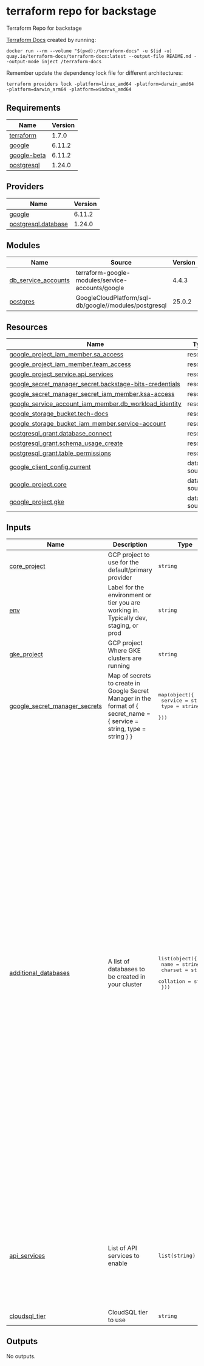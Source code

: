 <!-- BEGIN_TF_DOCS -->
# terraform repo for backstage
Terraform Repo for backstage

[Terraform Docs](https://terraform-docs.io/) created by running:

```Shell
docker run --rm --volume "$(pwd):/terraform-docs" -u $(id -u) quay.io/terraform-docs/terraform-docs:latest --output-file README.md --output-mode inject /terraform-docs
```

Remember update the dependency lock file for different architectures:

```Shell
terraform providers lock -platform=linux_amd64 -platform=darwin_amd64 -platform=darwin_arm64 -platform=windows_amd64
```

## Requirements

| Name | Version |
|------|---------|
| <a name="requirement_terraform"></a> [terraform](#requirement\_terraform) | 1.7.0 |
| <a name="requirement_google"></a> [google](#requirement\_google) | 6.11.2 |
| <a name="requirement_google-beta"></a> [google-beta](#requirement\_google-beta) | 6.11.2 |
| <a name="requirement_postgresql"></a> [postgresql](#requirement\_postgresql) | 1.24.0 |

## Providers

| Name | Version |
|------|---------|
| <a name="provider_google"></a> [google](#provider\_google) | 6.11.2 |
| <a name="provider_postgresql.database"></a> [postgresql.database](#provider\_postgresql.database) | 1.24.0 |

## Modules

| Name | Source | Version |
|------|--------|---------|
| <a name="module_db_service_accounts"></a> [db\_service\_accounts](#module\_db\_service\_accounts) | terraform-google-modules/service-accounts/google | 4.4.3 |
| <a name="module_postgres"></a> [postgres](#module\_postgres) | GoogleCloudPlatform/sql-db/google//modules/postgresql | 25.0.2 |

## Resources

| Name | Type |
|------|------|
| [google_project_iam_member.sa_access](https://registry.terraform.io/providers/hashicorp/google/6.11.2/docs/resources/project_iam_member) | resource |
| [google_project_iam_member.team_access](https://registry.terraform.io/providers/hashicorp/google/6.11.2/docs/resources/project_iam_member) | resource |
| [google_project_service.api_services](https://registry.terraform.io/providers/hashicorp/google/6.11.2/docs/resources/project_service) | resource |
| [google_secret_manager_secret.backstage-bits-credentials](https://registry.terraform.io/providers/hashicorp/google/6.11.2/docs/resources/secret_manager_secret) | resource |
| [google_secret_manager_secret_iam_member.ksa-access](https://registry.terraform.io/providers/hashicorp/google/6.11.2/docs/resources/secret_manager_secret_iam_member) | resource |
| [google_service_account_iam_member.db_workload_identity](https://registry.terraform.io/providers/hashicorp/google/6.11.2/docs/resources/service_account_iam_member) | resource |
| [google_storage_bucket.tech-docs](https://registry.terraform.io/providers/hashicorp/google/6.11.2/docs/resources/storage_bucket) | resource |
| [google_storage_bucket_iam_member.service-account](https://registry.terraform.io/providers/hashicorp/google/6.11.2/docs/resources/storage_bucket_iam_member) | resource |
| [postgresql_grant.database_connect](https://registry.terraform.io/providers/cyrilgdn/postgresql/1.24.0/docs/resources/grant) | resource |
| [postgresql_grant.schema_usage_create](https://registry.terraform.io/providers/cyrilgdn/postgresql/1.24.0/docs/resources/grant) | resource |
| [postgresql_grant.table_permissions](https://registry.terraform.io/providers/cyrilgdn/postgresql/1.24.0/docs/resources/grant) | resource |
| [google_client_config.current](https://registry.terraform.io/providers/hashicorp/google/6.11.2/docs/data-sources/client_config) | data source |
| [google_project.core](https://registry.terraform.io/providers/hashicorp/google/6.11.2/docs/data-sources/project) | data source |
| [google_project.gke](https://registry.terraform.io/providers/hashicorp/google/6.11.2/docs/data-sources/project) | data source |

## Inputs

| Name | Description | Type | Default | Required |
|------|-------------|------|---------|:--------:|
| <a name="input_core_project"></a> [core\_project](#input\_core\_project) | GCP project to use for the default/primary provider | `string` | n/a | yes |
| <a name="input_env"></a> [env](#input\_env) | Label for the environment or tier you are working in. Typically dev, staging, or prod | `string` | n/a | yes |
| <a name="input_gke_project"></a> [gke\_project](#input\_gke\_project) | GCP project Where GKE clusters are running | `string` | n/a | yes |
| <a name="input_google_secret_manager_secrets"></a> [google\_secret\_manager\_secrets](#input\_google\_secret\_manager\_secrets) | Map of secrets to create in Google Secret Manager in the format of { secret\_name = {  service = string, type = string } } | <pre>map(object({<br>    service = string<br>    type    = string<br>  }))</pre> | n/a | yes |
| <a name="input_additional_databases"></a> [additional\_databases](#input\_additional\_databases) | A list of databases to be created in your cluster | <pre>list(object({<br>    name      = string<br>    charset   = string<br>    collation = string<br>  }))</pre> | <pre>[<br>  {<br>    "charset": "",<br>    "collation": "",<br>    "name": "backstage_plugin_app"<br>  },<br>  {<br>    "charset": "",<br>    "collation": "",<br>    "name": "backstage_plugin_auth"<br>  },<br>  {<br>    "charset": "",<br>    "collation": "",<br>    "name": "backstage_plugin_catalog"<br>  },<br>  {<br>    "charset": "",<br>    "collation": "",<br>    "name": "backstage_plugin_scaffolder"<br>  },<br>  {<br>    "charset": "",<br>    "collation": "",<br>    "name": "backstage_plugin_search"<br>  },<br>  {<br>    "charset": "",<br>    "collation": "",<br>    "name": "backstage_plugin_proxy"<br>  },<br>  {<br>    "charset": "",<br>    "collation": "",<br>    "name": "backstage_plugin_techdocs"<br>  },<br>  {<br>    "charset": "",<br>    "collation": "",<br>    "name": "backstage_plugin_permission"<br>  },<br>  {<br>    "charset": "",<br>    "collation": "",<br>    "name": "backstage_plugin_kubernetes"<br>  },<br>  {<br>    "charset": "",<br>    "collation": "",<br>    "name": "backstage_plugin_pagerduty"<br>  },<br>  {<br>    "charset": "",<br>    "collation": "",<br>    "name": "backstage_plugin_backstage-insights"<br>  },<br>  {<br>    "charset": "",<br>    "collation": "",<br>    "name": "backstage_plugin_skill-exchange"<br>  }<br>]</pre> | no |
| <a name="input_api_services"></a> [api\_services](#input\_api\_services) | List of API services to enable | `list(string)` | <pre>[<br>  "compute.googleapis.com",<br>  "monitoring.googleapis.com",<br>  "cloudidentity.googleapis.com",<br>  "iam.googleapis.com",<br>  "iap.googleapis.com",<br>  "iamcredentials.googleapis.com",<br>  "sts.googleapis.com",<br>  "secretmanager.googleapis.com",<br>  "sqladmin.googleapis.com"<br>]</pre> | no |
| <a name="input_cloudsql_tier"></a> [cloudsql\_tier](#input\_cloudsql\_tier) | CloudSQL tier to use | `string` | `"db-g1-small"` | no |

## Outputs

No outputs.
<!-- END_TF_DOCS -->
